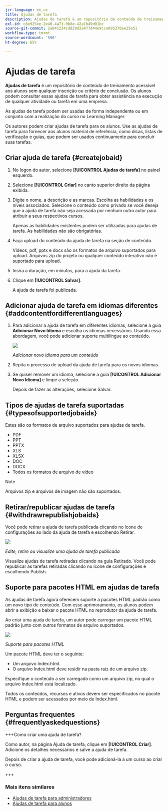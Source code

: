```yaml
---
jcr-language: en_us
title: Ajudas de tarefa
description: Ajudas de tarefa é um repositório de conteúdo de treinamento acessível aos alunos sem critérios de inscrição ou conclusão. Os alunos podem consultar essas ajudas de tarefa para obter assistência na execução de qualquer atividade ou tarefa em uma empresa.
exl-id: c8e925ee-2e40-4a71-9b8e-42a1b49d01bc
source-git-commit: 2a841234cd829d2a477d44e9cca095370ee25e51
workflow-type: tm+mt
source-wordcount: '590'
ht-degree: 65%

---
```


# Ajudas de tarefa

**Ajudas de tarefa** é um repositório de conteúdo de treinamento acessível aos alunos sem qualquer inscrição ou critério de conclusão. Os alunos podem consultar essas ajudas de tarefa para obter assistência na execução de qualquer atividade ou tarefa em uma empresa.

As ajudas de tarefa podem ser usadas de forma independente ou em conjunto com a realização do curso no Learning Manager.

Os autores podem criar ajudas de tarefa para os alunos. Use as ajudas de tarefa para fornecer aos alunos material de referência, como dicas, listas de verificação e guias, que podem ser usados continuamente para concluir suas tarefas.

## Criar ajuda de tarefa {#createjobaid}

1. No logon do autor, selecione **[!UICONTROL Ajudas de tarefa]** no painel esquerdo.
1. Selecione **[!UICONTROL Criar]** no canto superior direito da página exibida.
1. Digite o nome, a descrição e as marcas. Escolha as habilidades e os níveis associados. Selecione o conteúdo como privado se você deseja que a ajuda de tarefa não seja acessada por nenhum outro autor para atribuir a seus respectivos cursos.

   Apenas as habilidades existentes podem ser utilizadas para ajudas de tarefa. As habilidades não são obrigatórias.

1. Faça upload do conteúdo da ajuda de tarefa na seção de conteúdo.

   Vídeos, pdf, pptx e docx são os formatos de arquivo suportados para upload. Arquivos zip do projeto ou qualquer conteúdo interativo não é suportado para upload.

1. Insira a duração, em minutos, para a ajuda da tarefa.
1. Clique em **[!UICONTROL Salvar]**.

   A ajuda de tarefa foi publicada.

## Adicionar ajuda de tarefa em idiomas diferentes {#addcontentfordifferentlanguages}

1. Para adicionar a ajuda de tarefa em diferentes idiomas, selecione a guia **Adicionar Novo Idioma** e escolha os idiomas necessários. Usando essa abordagem, você pode adicionar suporte multilíngue ao conteúdo.

   ![](assets/add-new-languagetab.png)

   *Adicionar novo idioma para um conteúdo*

1. Repita o processo de upload da ajuda de tarefa para os novos idiomas.
1. Se quiser remover um idioma, selecione a guia **[!UICONTROL Adicionar Novo Idioma]** e limpe a seleção.

   Depois de fazer as alterações, selecione Salvar.

## Tipos de ajudas de tarefa suportadas {#typesofsupportedjobaids}

Estes são os formatos de arquivo suportados para ajudas de tarefa.

* PDF
* PPT
* PPTX
* XLS
* XLSX
* DOC
* DOCX
* Todos os formatos de arquivo de vídeo

>[!NOTE]
>
>Arquivos zip e arquivos de imagem não são suportados.

## Retirar/republicar ajudas de tarefa {#withdrawrepublishjobaids}

Você pode retirar a ajuda de tarefa publicada clicando no ícone de configurações ao lado da ajuda de tarefa e escolhendo Retirar.

![](assets/job-aid-withdraw.png)

*Edite, retire ou visualize uma ajuda de tarefa publicada*

Visualize ajudas de tarefa retiradas clicando na guia Retirado. Você pode republicar as tarefas retiradas clicando no ícone de configurações e escolhendo Publish.

## Suporte para pacotes HTML em ajudas de tarefa

As ajudas de tarefa agora oferecem suporte a pacotes HTML padrão como um novo tipo de conteúdo. Com esse aprimoramento, os alunos podem abrir a exibição e baixar o pacote HTML no reprodutor da ajuda de tarefa.

Ao criar uma ajuda de tarefa, um autor pode carregar um pacote HTML padrão junto com outros formatos de arquivo suportados.

![](assets/html-job-aid.png)

*Suporte para pacotes HTML*

Um pacote HTML deve ter o seguinte:

* Um arquivo Index.html.
* O arquivo Index.html deve residir na pasta raiz de um arquivo zip.

Especifique o conteúdo a ser carregado como um arquivo zip, no qual o arquivo Index.html está localizado.

Todos os conteúdos, recursos e ativos devem ser especificados no pacote HTML e podem ser acessados por meio de Index.html.

## Perguntas frequentes {#frequentlyaskedquestions}

+++Como criar uma ajuda de tarefa?

Como autor, na página Ajuda de tarefa, clique em **[!UICONTROL Criar]**. Adicione os detalhes necessários e salve a ajuda de tarefa.

Depois de criar a ajuda de tarefa, você pode adicioná-la a um curso ao criar o curso.

+++

### Mais itens similares

* [Ajudas de tarefa para administradores](../../administrators/feature-summary/job-aids.md)
* [Ajudas de tarefa para alunos](../../learners/feature-summary/job-aids.md)
